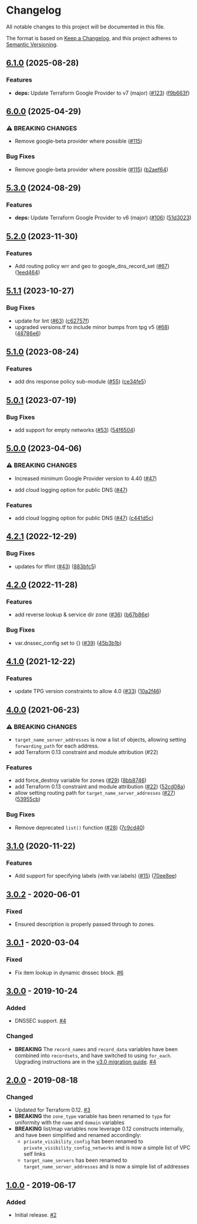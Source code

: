 # Changelog

All notable changes to this project will be documented in this file.

The format is based on
[Keep a Changelog](https://keepachangelog.com/en/1.0.0/),
and this project adheres to
[Semantic Versioning](https://semver.org/spec/v2.0.0.html).

## [6.1.0](https://github.com/terraform-google-modules/terraform-google-cloud-dns/compare/v6.0.0...v6.1.0) (2025-08-28)


### Features

* **deps:** Update Terraform Google Provider to v7 (major) ([#123](https://github.com/terraform-google-modules/terraform-google-cloud-dns/issues/123)) ([f9b663f](https://github.com/terraform-google-modules/terraform-google-cloud-dns/commit/f9b663f44c83874033744a3a2f65259706ab80d5))

## [6.0.0](https://github.com/terraform-google-modules/terraform-google-cloud-dns/compare/v5.3.0...v6.0.0) (2025-04-29)


### ⚠ BREAKING CHANGES

* Remove google-beta provider where possible ([#115](https://github.com/terraform-google-modules/terraform-google-cloud-dns/issues/115))

### Bug Fixes

* Remove google-beta provider where possible ([#115](https://github.com/terraform-google-modules/terraform-google-cloud-dns/issues/115)) ([b2aef64](https://github.com/terraform-google-modules/terraform-google-cloud-dns/commit/b2aef64ca4c6431bab273d177c62fcd43e701d97))

## [5.3.0](https://github.com/terraform-google-modules/terraform-google-cloud-dns/compare/v5.2.0...v5.3.0) (2024-08-29)


### Features

* **deps:** Update Terraform Google Provider to v6 (major) ([#106](https://github.com/terraform-google-modules/terraform-google-cloud-dns/issues/106)) ([51d3023](https://github.com/terraform-google-modules/terraform-google-cloud-dns/commit/51d302333333306a84ed9a4188b382724c4cc7ac))

## [5.2.0](https://github.com/terraform-google-modules/terraform-google-cloud-dns/compare/v5.1.1...v5.2.0) (2023-11-30)


### Features

* Add routing policy wrr and geo to google_dns_record_set ([#67](https://github.com/terraform-google-modules/terraform-google-cloud-dns/issues/67)) ([1eed464](https://github.com/terraform-google-modules/terraform-google-cloud-dns/commit/1eed46419ca9734a12909356bfaf48ef59d6120e))

## [5.1.1](https://github.com/terraform-google-modules/terraform-google-cloud-dns/compare/v5.1.0...v5.1.1) (2023-10-27)


### Bug Fixes

* update for lint ([#63](https://github.com/terraform-google-modules/terraform-google-cloud-dns/issues/63)) ([c62757f](https://github.com/terraform-google-modules/terraform-google-cloud-dns/commit/c62757f3ae205cb3cc7d763771de90a105c10bdb))
* upgraded versions.tf to include minor bumps from tpg v5 ([#68](https://github.com/terraform-google-modules/terraform-google-cloud-dns/issues/68)) ([48786e6](https://github.com/terraform-google-modules/terraform-google-cloud-dns/commit/48786e6cce7279d42ea317d3d44d0de7cb7b21b3))

## [5.1.0](https://github.com/terraform-google-modules/terraform-google-cloud-dns/compare/v5.0.1...v5.1.0) (2023-08-24)


### Features

* add dns response policy sub-module ([#55](https://github.com/terraform-google-modules/terraform-google-cloud-dns/issues/55)) ([ce34fe5](https://github.com/terraform-google-modules/terraform-google-cloud-dns/commit/ce34fe53a5e9532cead7c51969eea23bf69929b0))

## [5.0.1](https://github.com/terraform-google-modules/terraform-google-cloud-dns/compare/v5.0.0...v5.0.1) (2023-07-19)


### Bug Fixes

* add support for empty networks ([#53](https://github.com/terraform-google-modules/terraform-google-cloud-dns/issues/53)) ([54f6504](https://github.com/terraform-google-modules/terraform-google-cloud-dns/commit/54f6504b9c034afc8a34fccb3db9de26a1dd702b))

## [5.0.0](https://github.com/terraform-google-modules/terraform-google-cloud-dns/compare/v4.2.1...v5.0.0) (2023-04-06)


### ⚠ BREAKING CHANGES

* Increased minimum Google Provider version to 4.40 ([#47](https://github.com/terraform-google-modules/terraform-google-cloud-dns/issues/47))

* add cloud logging option for public DNS ([#47](https://github.com/terraform-google-modules/terraform-google-cloud-dns/issues/47))

### Features

* add cloud logging option for public DNS ([#47](https://github.com/terraform-google-modules/terraform-google-cloud-dns/issues/47)) ([c441d5c](https://github.com/terraform-google-modules/terraform-google-cloud-dns/commit/c441d5c2d623cf590407c870613db77f4e19a6b5))

## [4.2.1](https://github.com/terraform-google-modules/terraform-google-cloud-dns/compare/v4.2.0...v4.2.1) (2022-12-29)


### Bug Fixes

* updates for tflint ([#43](https://github.com/terraform-google-modules/terraform-google-cloud-dns/issues/43)) ([883bfc5](https://github.com/terraform-google-modules/terraform-google-cloud-dns/commit/883bfc5f9a78052b99caede83ec79bad0608c8db))

## [4.2.0](https://github.com/terraform-google-modules/terraform-google-cloud-dns/compare/v4.1.0...v4.2.0) (2022-11-28)


### Features

* add reverse lookup & service dir zone ([#36](https://github.com/terraform-google-modules/terraform-google-cloud-dns/issues/36)) ([b67b86e](https://github.com/terraform-google-modules/terraform-google-cloud-dns/commit/b67b86e849ba823181f3830e2057e528941ed26c))


### Bug Fixes

* var.dnssec_config set to {} ([#39](https://github.com/terraform-google-modules/terraform-google-cloud-dns/issues/39)) ([45b3b1b](https://github.com/terraform-google-modules/terraform-google-cloud-dns/commit/45b3b1b447e37f3eff36890e308a4b0cf5ff8046))

## [4.1.0](https://www.github.com/terraform-google-modules/terraform-google-cloud-dns/compare/v4.0.0...v4.1.0) (2021-12-22)


### Features

* update TPG version constraints to allow 4.0 ([#33](https://www.github.com/terraform-google-modules/terraform-google-cloud-dns/issues/33)) ([10a2f46](https://www.github.com/terraform-google-modules/terraform-google-cloud-dns/commit/10a2f46245135edbd807cf9c9c76b9b5ea66cb03))

## [4.0.0](https://www.github.com/terraform-google-modules/terraform-google-cloud-dns/compare/v3.1.0...v4.0.0) (2021-06-23)


### ⚠ BREAKING CHANGES

* `target_name_server_addresses` is now a list of objects, allowing setting `forwarding_path` for each address.
* add Terraform 0.13 constraint and module attribution (#22)

### Features

* add force_destroy variable for zones ([#29](https://www.github.com/terraform-google-modules/terraform-google-cloud-dns/issues/29)) ([8bb8746](https://www.github.com/terraform-google-modules/terraform-google-cloud-dns/commit/8bb8746f1d0bccf70fda7af5a946125abb8f03a1))
* add Terraform 0.13 constraint and module attribution ([#22](https://www.github.com/terraform-google-modules/terraform-google-cloud-dns/issues/22)) ([52cd08a](https://www.github.com/terraform-google-modules/terraform-google-cloud-dns/commit/52cd08aa53bb3123412ca09b4a9bc63e011a2393))
* allow setting routing path for `target_name_server_addresses` ([#27](https://www.github.com/terraform-google-modules/terraform-google-cloud-dns/issues/27)) ([53955cb](https://www.github.com/terraform-google-modules/terraform-google-cloud-dns/commit/53955cbbe10ac5e499cd59cc1574c7bf05880eeb))


### Bug Fixes

* Remove deprecated `list()` function ([#28](https://www.github.com/terraform-google-modules/terraform-google-cloud-dns/issues/28)) ([7c9cd40](https://www.github.com/terraform-google-modules/terraform-google-cloud-dns/commit/7c9cd40a277db164e73a99b22810198657bb0e6d))

## [3.1.0](https://www.github.com/terraform-google-modules/terraform-google-cloud-dns/compare/v3.0.2...v3.1.0) (2020-11-22)


### Features

* Add support for specifying labels (with var.labels) ([#15](https://www.github.com/terraform-google-modules/terraform-google-cloud-dns/issues/15)) ([70ee8ee](https://www.github.com/terraform-google-modules/terraform-google-cloud-dns/commit/70ee8ee82391b836f6b36b61b29dc0069d454435))

## [3.0.2] - 2020-06-01

### Fixed

- Ensured description is properly passed through to zones.

## [3.0.1] - 2020-03-04

### Fixed

- Fix item lookup in dynamic dnssec block. [#6]

## [3.0.0] - 2019-10-24

### Added

- DNSSEC support. [#4]

### Changed

- **BREAKING**  The `record_names` and `record_data` variables have been combined into `recordsets`, and have switched to using `for_each`. Upgrading instructions are in the [v3.0 migration guide](docs/upgrading_to_v3.0.md). [#4]

## [2.0.0] - 2019-08-18

### Changed

- Updated for Terraform 0.12. [#3]
- **BREAKING** the `zone_type` variable has been renamed to `type` for uniformity with the `name` and `domain` variables
- **BREAKING** list/map variables now leverage 0.12 constructs internally, and have been simplified and renamed accordingly:
  - `private_visibility_config` has been renamed to `private_visibility_config_networks` and is now a simple list of VPC self links
  - `target_name_servers` has been renamed to `target_name_server_addresses` and is now a simple list of addresses


## [1.0.0] - 2019-06-17

### Added

- Initial release. [#2]

[3.0.2]: https://github.com/terraform-google-modules/terraform-google-cloud-dns/compare/v3.0.1...v3.0.2
[3.0.1]: https://github.com/terraform-google-modules/terraform-google-cloud-dns/compare/v3.0.0...v3.0.1
[3.0.0]: https://github.com/terraform-google-modules/terraform-google-cloud-dns/compare/v2.0.0...v3.0.0
[2.0.0]: https://github.com/terraform-google-modules/terraform-google-cloud-dns/compare/v1.0.0...v2.0.0
[2.0.0]: https://github.com/terraform-google-modules/terraform-google-cloud-dns/compare/v1.0.0...v2.0.0
[1.0.0]: https://github.com/terraform-google-modules/terraform-google-cloud-dns/releases/tag/v1.0.0

[#6]: https://github.com/terraform-google-modules/terraform-google-cloud-dns/pull/6
[#4]: https://github.com/terraform-google-modules/terraform-google-cloud-dns/pull/4
[#3]: https://github.com/terraform-google-modules/terraform-google-cloud-dns/pull/3
[#2]: https://github.com/terraform-google-modules/terraform-google-cloud-dns/pull/2
